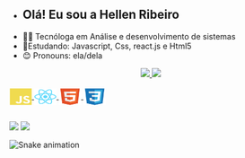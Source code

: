 - ## Olá! Eu sou a Hellen Ribeiro
- 👩‍🎓 Tecnóloga em Análise e desenvolvimento de sistemas
- 🌱Estudando: Javascript, Css, react.js e Html5
- 😊 Pronouns: ela/dela

<div align="center">
  <a href="https://github.com/HellenSousa">
  <img height="180em" src="https://github-readme-stats.vercel.app/api?username=HellenSousa&show_icons=falso&theme=dracula&include_all_commits=true&count_private=true"/>
  <img height="180em" src="https://github-readme-stats.vercel.app/api/top-langs/?username=HellenSousa&layout=compact&langs_count=7&theme=dark"/>
</div>
  
  <div style="display: inline_block"><br>
  <img align="center" alt="Hellen-Js" height="30" width="40" src="https://raw.githubusercontent.com/devicons/devicon/master/icons/javascript/javascript-plain.svg">
  <img align="center" alt="Hellen-React" height="30" width="40" src="https://raw.githubusercontent.com/devicons/devicon/master/icons/react/react-original.svg">
  <img align="center" alt="Hellen-HTML" height="30" width="40" src="https://raw.githubusercontent.com/devicons/devicon/master/icons/html5/html5-original.svg">
  <img align="center" alt="Hellen-CSS" height="30" width="40" src="https://raw.githubusercontent.com/devicons/devicon/master/icons/css3/css3-original.svg">
</div>
  
  ##
  
  <div>
  <a href = "mailto:hellen.ribeiroh3@gmail.com"><img src="https://img.shields.io/badge/Gmail-D14836?style=for-the-badge&logo=gmail&logoColor=white" target="_blank"></a>
  <a href="https://www.linkedin.com/in/hellen-ribeiro-oliveira/" target="_blank"><img src="https://img.shields.io/badge/-LinkedIn-%230077B5?style=for-the-badge&logo=linkedin&logoColor=white" target="_blank"></a> 
    
  </div>
  
  ![Snake animation](https://github.com/HellenSousa/HellenSousa/blob/output/github-contribution-grid-snake.svg)

